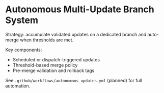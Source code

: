 ﻿# Autonomous Multi-Update Branch System

Strategy: accumulate validated updates on a dedicated branch and auto-merge when thresholds are met.

Key components:
- Scheduled or dispatch-triggered updates
- Threshold-based merge policy
- Pre-merge validation and rollback tags

See `.github/workflows/autonomous_updates.yml` (planned) for full automation.
